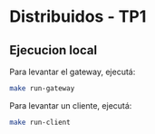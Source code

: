 # Distribuidos - TP1

## Ejecucion local

Para levantar el gateway, ejecutá:
```bash
make run-gateway
```

Para levantar un cliente, ejecutá:
```bash
make run-client
```
